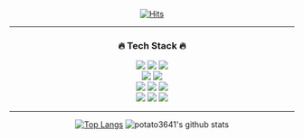 <!--
**potato3641/potato3641** is a ✨ _special_ ✨ repository because its `README.md` (this file) appears on your GitHub profile.

Here are some ideas to get you started:

- 🔭 I’m currently working on ...
- 🌱 I’m currently learning ...
- 👯 I’m looking to collaborate on ...
- 🤔 I’m looking for help with ...
- 💬 Ask me about ...
- 📫 How to reach me: ...
- 😄 Pronouns: ...
- ⚡ Fun fact: ...
-->

<div align="center">



  
  [![Hits](https://hits.seeyoufarm.com/api/count/incr/badge.svg?url=https%3A%2F%2Fgithub.com%2Fpotato3641&count_bg=%237CB252&title_bg=%23555555&icon=baidu.svg&icon_color=%23D55E5E&title=hits&edge_flat=false)](https://hits.seeyoufarm.com)
  
  <hr>
  
  ### :fire: Tech Stack :fire:
  
  <img src="https://img.shields.io/badge/html-E34F26?style=for-the-badge&logo=html5&logoColor=black">
  <img src="https://img.shields.io/badge/css-1572B6?style=for-the-badge&logo=css3&logoColor=black">
  <img src="https://img.shields.io/badge/javascript-F7DF1E?style=for-the-badge&logo=javascript&logoColor=black">
  <br>
  <img src="https://img.shields.io/badge/Mysql-4479A1?style=for-the-badge&logo=Mysql&logoColor=black"/>
  <img src="https://img.shields.io/badge/MariaDB-003545?style=for-the-badge&logo=MariaDB&logoColor=white"/>
  <br>
  <img src="https://img.shields.io/badge/Python-3776AB?style=for-the-badge&logo=Python&logoColor=white"/>
  <img src="https://img.shields.io/badge/Java-FF9E0F?style=for-the-badge&logoColor=black"/>
  <img src="https://img.shields.io/badge/Shell script-FFD500?style=for-the-badge&logo=shell&logoColor=black"/>
  <br>
  <img src="https://img.shields.io/badge/Springboot-6DB33F?style=for-the-badge&logo=springboot&logoColor=black"/>
  <img src="https://img.shields.io/badge/Docker-2496ED?style=for-the-badge&logo=Docker&logoColor=black"/>
  <img src="https://img.shields.io/badge/Jenkins-D24939?style=for-the-badge&logo=Jenkins&logoColor=black"/>
  <hr>
  
  [![Top Langs](https://github-readme-stats.vercel.app/api/top-langs/?username=potato3641&layout=compact&langs_count=10&hide=javascript)](https://github.com/potato3641)
  ![potato3641's github stats](https://github-readme-stats.vercel.app/api?username=potato3641&theme=chartreuse-dark&show_icons=true&count_private=true)
  
  
<!--   <br><br><br>
![trophy](https://github-profile-trophy.vercel.app/?username=potato3641) -->

  
</div>
